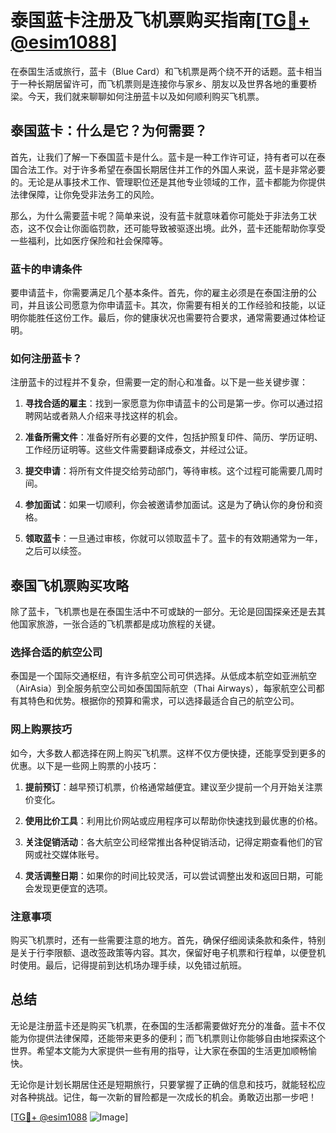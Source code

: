 # 泰国蓝卡注册及飞机票购买指南[[TG💪+ @esim1088](https://t.me/s/esim1088)]

在泰国生活或旅行，蓝卡（Blue Card）和飞机票是两个绕不开的话题。蓝卡相当于一种长期居留许可，而飞机票则是连接你与家乡、朋友以及世界各地的重要桥梁。今天，我们就来聊聊如何注册蓝卡以及如何顺利购买飞机票。

## 泰国蓝卡：什么是它？为何需要？

首先，让我们了解一下泰国蓝卡是什么。蓝卡是一种工作许可证，持有者可以在泰国合法工作。对于许多希望在泰国长期居住并工作的外国人来说，蓝卡是非常必要的。无论是从事技术工作、管理职位还是其他专业领域的工作，蓝卡都能为你提供法律保障，让你免受非法务工的风险。

那么，为什么需要蓝卡呢？简单来说，没有蓝卡就意味着你可能处于非法务工状态，这不仅会让你面临罚款，还可能导致被驱逐出境。此外，蓝卡还能帮助你享受一些福利，比如医疗保险和社会保障等。

### 蓝卡的申请条件

要申请蓝卡，你需要满足几个基本条件。首先，你的雇主必须是在泰国注册的公司，并且该公司愿意为你申请蓝卡。其次，你需要有相关的工作经验和技能，以证明你能胜任这份工作。最后，你的健康状况也需要符合要求，通常需要通过体检证明。

### 如何注册蓝卡？

注册蓝卡的过程并不复杂，但需要一定的耐心和准备。以下是一些关键步骤：

1. **寻找合适的雇主**：找到一家愿意为你申请蓝卡的公司是第一步。你可以通过招聘网站或者熟人介绍来寻找这样的机会。
   
2. **准备所需文件**：准备好所有必要的文件，包括护照复印件、简历、学历证明、工作经历证明等。这些文件需要翻译成泰文，并经过公证。

3. **提交申请**：将所有文件提交给劳动部门，等待审核。这个过程可能需要几周时间。

4. **参加面试**：如果一切顺利，你会被邀请参加面试。这是为了确认你的身份和资格。

5. **领取蓝卡**：一旦通过审核，你就可以领取蓝卡了。蓝卡的有效期通常为一年，之后可以续签。

## 泰国飞机票购买攻略

除了蓝卡，飞机票也是在泰国生活中不可或缺的一部分。无论是回国探亲还是去其他国家旅游，一张合适的飞机票都是成功旅程的关键。

### 选择合适的航空公司

泰国是一个国际交通枢纽，有许多航空公司可供选择。从低成本航空如亚洲航空（AirAsia）到全服务航空公司如泰国国际航空（Thai Airways），每家航空公司都有其特色和优势。根据你的预算和需求，可以选择最适合自己的航空公司。

### 网上购票技巧

如今，大多数人都选择在网上购买飞机票。这样不仅方便快捷，还能享受到更多的优惠。以下是一些网上购票的小技巧：

1. **提前预订**：越早预订机票，价格通常越便宜。建议至少提前一个月开始关注票价变化。

2. **使用比价工具**：利用比价网站或应用程序可以帮助你快速找到最优惠的价格。

3. **关注促销活动**：各大航空公司经常推出各种促销活动，记得定期查看他们的官网或社交媒体账号。

4. **灵活调整日期**：如果你的时间比较灵活，可以尝试调整出发和返回日期，可能会发现更便宜的选项。

### 注意事项

购买飞机票时，还有一些需要注意的地方。首先，确保仔细阅读条款和条件，特别是关于行李限额、退改签政策等内容。其次，保留好电子机票和行程单，以便登机时使用。最后，记得提前到达机场办理手续，以免错过航班。

## 总结

无论是注册蓝卡还是购买飞机票，在泰国的生活都需要做好充分的准备。蓝卡不仅能为你提供法律保障，还能带来更多的便利；而飞机票则让你能够自由地探索这个世界。希望本文能为大家提供一些有用的指导，让大家在泰国的生活更加顺畅愉快。

无论你是计划长期居住还是短期旅行，只要掌握了正确的信息和技巧，就能轻松应对各种挑战。记住，每一次新的冒险都是一次成长的机会。勇敢迈出那一步吧！

[[TG💪+ @esim1088](https://t.me/s/esim1088) ![Image](https://i.postimg.cc/4NQfJmqS/Snipaste-2025-05-13-00-14-12.png)]